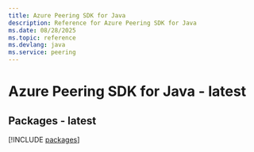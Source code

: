 ```yaml
---
title: Azure Peering SDK for Java
description: Reference for Azure Peering SDK for Java
ms.date: 08/28/2025
ms.topic: reference
ms.devlang: java
ms.service: peering
---
```

# Azure Peering SDK for Java - latest
## Packages - latest
[!INCLUDE [packages](peering-index.md)]
